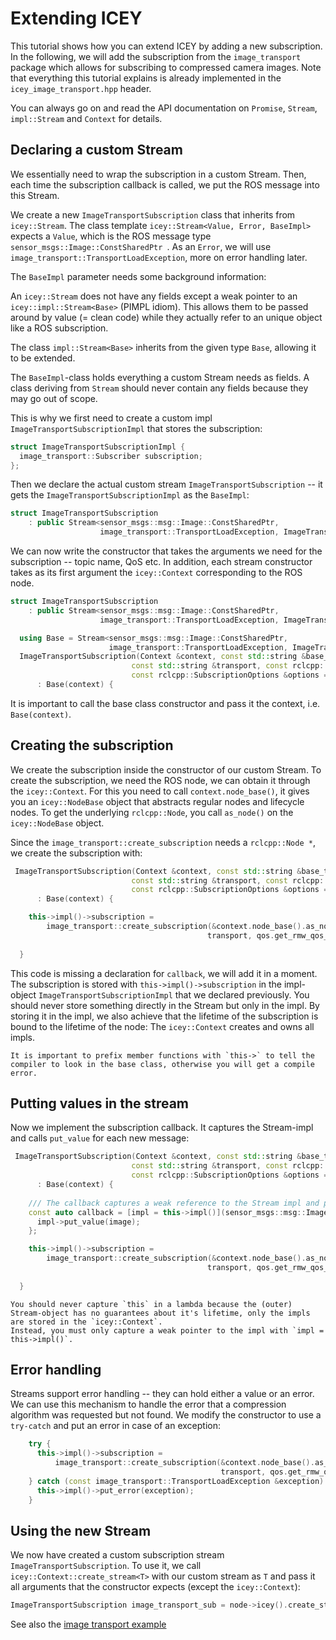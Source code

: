 # Extending ICEY

This tutorial shows how you can extend ICEY by adding a new subscription.
In the following, we will add the subscription from the `image_transport` package which allows for subscribing to compressed camera images. Note that everything this tutorial explains is already implemented in the `icey_image_transport.hpp` header.

You can always go on and read the API documentation on `Promise`, `Stream`, `impl::Stream` and `Context` for details.

## Declaring a custom Stream 

We essentially need to wrap the subscription in a custom Stream. Then, each time the subscription callback is called, we put the ROS message into this Stream.

We create a new `ImageTransportSubscription` class that inherits from `icey::Stream`.
The class template `icey::Stream<Value, Error, BaseImpl>`
expects a `Value`, which is the ROS message type `sensor_msgs::Image::ConstSharedPtr `. As an `Error`, we will use `image_transport::TransportLoadException`, more on error handling later. 

The `BaseImpl` parameter needs some background information: 

An `icey::Stream` does not have any fields except a weak pointer to an `icey::impl::Stream<Base>` (PIMPL idiom). This allows them to be passed around by value (= clean code) while they actually refer to an unique object like a ROS subscription. 

The class `impl::Stream<Base>` inherits from the given type `Base`, allowing it to be extended.

The `BaseImpl`-class holds everything a custom Stream needs as fields. A class deriving from `Stream` should never contain any fields because they may go out of scope. 

This is why we first need to create a custom impl `ImageTransportSubscriptionImpl` that stores the subscription:
```cpp
struct ImageTransportSubscriptionImpl {
  image_transport::Subscriber subscription;
};
```

Then we declare the actual custom stream `ImageTransportSubscription` -- it gets the `ImageTransportSubscriptionImpl` as the `BaseImpl`:

```cpp
struct ImageTransportSubscription
    : public Stream<sensor_msgs::msg::Image::ConstSharedPtr,
                    image_transport::TransportLoadException, ImageTransportSubscriptionImpl>
```

We can now write the constructor that takes the arguments we need for the subscription -- topic name, QoS etc.
In addition, each stream constructor takes as its first argument the `icey::Context` corresponding to the ROS node.

```cpp
struct ImageTransportSubscription
    : public Stream<sensor_msgs::msg::Image::ConstSharedPtr,
                    image_transport::TransportLoadException, ImageTransportSubscriptionImpl> {

  using Base = Stream<sensor_msgs::msg::Image::ConstSharedPtr,
                      image_transport::TransportLoadException, ImageTransportSubscriptionImpl>;
  ImageTransportSubscription(Context &context, const std::string &base_topic_name,
                           const std::string &transport, const rclcpp::QoS qos,
                           const rclcpp::SubscriptionOptions &options = {})
      : Base(context) {
```

It is important to call the base class constructor and pass it the context, i.e. `Base(context)`. 

## Creating the subscription

We create the subscription inside the constructor of our custom Stream. To create the subscription, we need the ROS node, we can obtain it through the `icey::Context`. For this you need to call `context.node_base()`, it gives you an `icey::NodeBase` object that abstracts regular nodes and lifecycle nodes. 
To get the underlying `rclcpp::Node`, you call `as_node()` on the `icey::NodeBase` object.

Since the `image_transport::create_subscription` needs a `rclcpp::Node *`, we create the subscription with:

```cpp
 ImageTransportSubscription(Context &context, const std::string &base_topic_name,
                           const std::string &transport, const rclcpp::QoS qos,
                           const rclcpp::SubscriptionOptions &options = {})
      : Base(context) {

    this->impl()->subscription =
        image_transport::create_subscription(&context.node_base().as_node(), base_topic_name, callback,
                                            transport, qos.get_rmw_qos_profile(), options);
    
  }
```
This code is missing a declaration for `callback`, we will add it in a moment.
The subscription is stored with `this->impl()->subscription` in the impl-object `ImageTransportSubscriptionImpl` that we declared previously. You should never store something directly in the Stream but only in the impl.
By storing it in the impl, we also achieve that the lifetime of the subscription is bound to the lifetime of the node: The `icey::Context` creates and owns all impls.


```{note}
It is important to prefix member functions with `this->` to tell the compiler to look in the base class, otherwise you will get a compile error.
```


## Putting values in the stream

Now we implement the subscription callback. It captures the Stream-impl and calls `put_value` for each new message:

```cpp
 ImageTransportSubscription(Context &context, const std::string &base_topic_name,
                           const std::string &transport, const rclcpp::QoS qos,
                           const rclcpp::SubscriptionOptions &options = {})
      : Base(context) {
    
    /// The callback captures a weak reference to the Stream impl and puts the message:
    const auto callback = [impl = this->impl()](sensor_msgs::msg::Image::ConstSharedPtr image) {
      impl->put_value(image);
    };

    this->impl()->subscription =
        image_transport::create_subscription(&context.node_base().as_node(), base_topic_name, callback,
                                            transport, qos.get_rmw_qos_profile(), options);
    
  }
```

```{warning}
You should never capture `this` in a lambda because the (outer) Stream-object has no guarantees about it's lifetime, only the impls are stored in the `icey::Context`.
Instead, you must only capture a weak pointer to the impl with `impl = this->impl()`. 
```

## Error handling 

Streams support error handling -- they can hold either a value or an error. 
We can use this mechanism to handle the error that a compression algorithm was requested but not found. We modify the constructor to use a `try-catch` and put an error in case of an exception: 

```cpp
    try {
      this->impl()->subscription =
          image_transport::create_subscription(&context.node_base().as_node(), base_topic_name, cb,
                                               transport, qos.get_rmw_qos_profile(), options);
    } catch (const image_transport::TransportLoadException &exception) {
      this->impl()->put_error(exception);
    }
```

## Using the new Stream 

We now have created a custom subscription stream `ImageTransportSubscription`. To use it, we call `icey::Context::create_stream<T>` with our custom stream as `T` and pass it all arguments that the constructor expects (except the `icey::Context`): 

```cpp
ImageTransportSubscription image_transport_sub = node->icey().create_stream<ImageTransportSubscription>(topic_name, transport, qos);
```

See also the [image transport example](../../../icey_examples/src/using_image_transport.cpp)